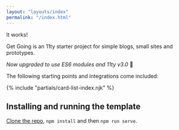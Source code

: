 ```yaml
---
layout: "layouts/index"
permalink: "/index.html"
---
```


It works!

Get Going is an 11ty starter project for simple blogs, small sites and prototypes. 

_Now upgraded to use ES6 modules and 11ty v3.0_ 🎉

The following starting points and integrations come included:

{% include "partials/card-list-index.njk" %}

## Installing and running the template
[Clone the repo](https://github.com/kevh-c/11ty-get-going), `npm install`  and then `npm run serve`.